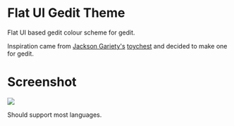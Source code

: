 Flat UI Gedit Theme
===================

Flat UI based gedit colour scheme for gedit.

Inspiration came from [Jackson Gariety's](https://github.com/JacksonGariety) [toychest](http://toychesttheme.com/) and decided to make one for gedit.

# Screenshot

![](http://db.tt/pt0lLvau)

Should support most languages.


